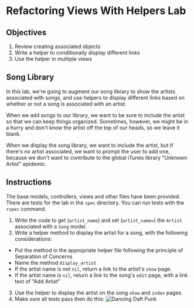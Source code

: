 # Refactoring Views With Helpers Lab

## Objectives

1. Review creating associated objects
2. Write a helper to conditionally display different links
3. Use the helper in multiple views

## Song Library

In this lab, we're going to augment our song library to show the artists
associated with songs, and use helpers to display different links based
on whether or not a song is associated with an artist.

When we add songs to our library, we want to be sure to include the
artist so that we can keep things organized. Sometimes, however, we
might be in a hurry and don't know the artist off the top of our heads,
so we leave it blank.

When we display the song library, we want to include the artist, but if there's no artist associated, we want to prompt the user to add one, because we don't want to contribute to the global iTunes library "Unknown Artist" epidemic.

## Instructions

The base models, controllers, views and other files have been provided. There are
tests for the lab in the `spec` directory. You can run tests with the
`rspec` command.

1. Write the code to get (`artist_name`) and set (`artist_name=`) the
   `Artist` associated with a `Song` model.
2. Write a helper method to display the artist for a song, with the
   following considerations:
  * Put the method in the appropriate helper file following the
    principle of Separation of Concerns
  * Name the method `display_artist`
  * If the artist name is not `nil`, return a link to the artist's
    `show` page.
  * If the artist name is `nil`, return a link to the song's `edit`
    page, with a link text of "Add Artist"
3. Use the helper to display the artist on the song `show` and `index`
   pages.
4. Make sure all tests pass then do this:
![Dancing Daft Punk](http://i.giphy.com/ZCKh7knqLpc4M.gif)
